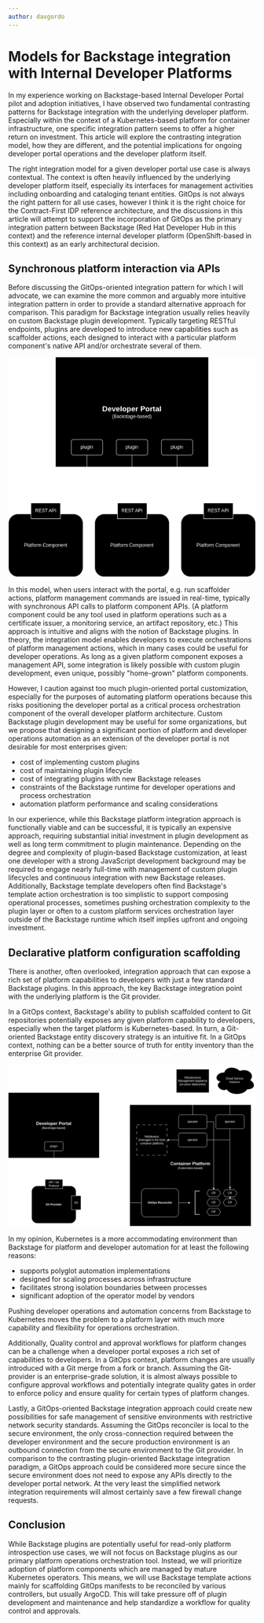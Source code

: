 ```yaml
---
author: davgordo
---
```


# Models for Backstage integration with Internal Developer Platforms

In my experience working on Backstage-based Internal Developer Portal pilot and adoption initiatives, I have observed two fundamental contrasting patterns for Backstage integration with the underlying developer platform. Especially within the context of a Kubernetes-based platform for container infrastructure, one specific integration pattern seems to offer a higher return on investment. This article will explore the contrasting integration model, how they are different, and the potential implications for ongoing developer portal operations and the developer platform itself.

The right integration model for a given developer portal use case is always contextual. The context is often heavily influenced by the underlying developer platform itself, especially its interfaces for management activities including onboarding and cataloging tenant entities. GitOps is not always the right pattern for all use cases, however I think it is the right choice for the Contract-First IDP reference architecture, and the discussions in this article will attempt to support the incorporation of GitOps as the primary integration pattern between Backstage (Red Hat Developer Hub in this context) and the reference internal developer platform (OpenShift-based in this context) as an early architectural decision.

## Synchronous platform interaction via APIs

Before discussing the GitOps-oriented integration pattern for which I will advocate, we can examine the more common and arguably more intuitive integration pattern in order to provide a standard alternative approach for comparison. This paradigm for Backstage integration usually relies heavily on custom Backstage plugin development. Typically targeting RESTful endpoints, plugins are developed to introduce new capabilities such as scaffolder actions, each designed to interact with a particular platform component's native API and/or orchestrate several of them.

![Backstage with synchronous API interactions](/images/backstage-synchronous-api.png?raw=true "Backstage with synchronous API interactions")

In this model, when users interact with the portal, e.g. run scaffolder actions, platform management commands are issued in real-time, typically with synchronous API calls to platform component APIs. (A platform component could be any tool used in platform operations such as a certificate issuer, a monitoring service, an artifact repository, etc.) This approach is intuitive and aligns with the notion of Backstage plugins. In theory, the integration model enables developers to execute orchestrations of platform management actions, which in many cases could be useful for developer operations. As long as a given platform component exposes a management API, some integration is likely possible with custom plugin development, even unique, possibly "home-grown" platform components.

However, I caution against too much plugin-oriented portal customization, especially for the purposes of automating platform operations because this risks positioning the developer portal as a critical process orchestration component of the overall developer platform architecture. Custom Backstage plugin development may be useful for some organizations, but we propose that designing a significant portion of platform and developer operations automation as an extension of the developer portal is not desirable for most enterprises given:

- cost of implementing custom plugins
- cost of maintaining plugin lifecycle
- cost of integrating plugins with new Backstage releases
- constraints of the Backstage runtime for developer operations and process orchestration
- automation platform performance and scaling considerations

In our experience, while this Backstage platform integration approach is functionally viable and can be successful, it is typically an expensive approach, requiring substantial initial investment in plugin development as well as long term commitment to plugin maintenance. Depending on the degree and complexity of plugin-based Backstage customization, at least one developer with a strong JavaScript development background may be required to engage nearly full-time with management of custom plugin lifecycles and continuous integration with new Backstage releases. Additionally, Backstage template developers often find Backstage's template action orchestration is too simplistic to support composing operational processes, sometimes pushing orchestration complexity to the plugin layer or often to a custom platform services orchestration layer outside of the Backstage runtime which itself implies upfront and ongoing investment.

## Declarative platform configuration scaffolding

There is another, often overlooked, integration approach that can expose a rich set of platform capabilities to developers with just a few standard Backstage plugins. In this approach, the key Backstage integration point with the underlying platform is the Git provider. 

In a GitOps context, Backstage's ability to publish scaffolded content to Git repositories potentially exposes any given platform capability to developers, especially when the target platform is Kubernetes-based. In turn, a Git-oriented Backstage entity discovery strategy is an intuitive fit. In a GitOps context, nothing can be a better source of truth for entity inventory than the enterprise Git provider.

![Backstage with GitOps](/images/backstage-gitops.png?raw=true "Backstage with GitOps")

In my opinion, Kubernetes is a more accommodating environment than Backstage for platform and developer automation for at least the following reasons:

- supports polyglot automation implementations
- designed for scaling processes across infrastructure
- facilitates strong isolation boundaries between processes
- significant adoption of the operator model by vendors

Pushing developer operations and automation concerns from Backstage to Kubernetes moves the problem to a platform layer with much more capability and flexibility for operations orchestration.

Additionally, Quality control and approval workflows for platform changes can be a challenge when a developer portal exposes a rich set of capabilities to developers. In a GitOps context, platform changes are usually introduced with a Git merge from a fork or branch. Assuming the Git-provider is an enterprise-grade solution, it is almost always possible to configure approval workflows and potentially integrate quality gates in order to enforce policy and ensure quality for certain types of platform changes.

Lastly, a GitOps-oriented Backstage integration approach could create new possibilities for safe management of sensitive environments with restrictive network security standards. Assuming the GitOps reconciler is local to the secure environment, the only cross-connection required between the developer environment and the secure production environment is an outbound connection from the secure environment to the Git provider. In comparison to the contrasting plugin-oriented Backstage integration paradigm, a GitOps approach could be considered more secure since the secure environment does not need to expose any APIs directly to the developer portal network. At the very least the simplified network integration requirements will almost certainly save a few firewall change requests.

## Conclusion

While Backstage plugins are potentially useful for read-only platform introspection use cases, we will not focus on Backstage plugins as our primary platform operations orchestration tool. Instead, we will prioritize adoption of platform components which are managed by mature Kubernetes operators. This means, we will use Backstage template actions mainly for scaffolding GitOps manifests to be reconciled by various controllers, but usually ArgoCD. This will take pressure off of plugin development and maintenance and help standardize a workflow for quality control and approvals.